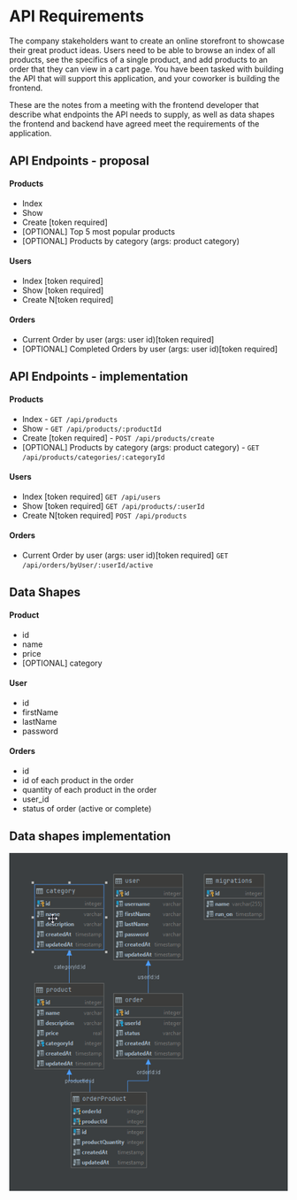 # API Requirements
The company stakeholders want to create an online storefront to showcase their great product ideas. Users need to be able to browse an index of all products, see the specifics of a single product, and add products to an order that they can view in a cart page. You have been tasked with building the API that will support this application, and your coworker is building the frontend.

These are the notes from a meeting with the frontend developer that describe what endpoints the API needs to supply, as well as data shapes the frontend and backend have agreed meet the requirements of the application. 

## API Endpoints - proposal

#### Products
- Index 
- Show
- Create [token required]
- [OPTIONAL] Top 5 most popular products 
- [OPTIONAL] Products by category (args: product category)

#### Users
- Index [token required]
- Show [token required]
- Create N[token required]

#### Orders
- Current Order by user (args: user id)[token required]
- [OPTIONAL] Completed Orders by user (args: user id)[token required]

## API Endpoints - implementation

#### Products
- Index - `GET /api/products`
- Show - `GET /api/products/:productId`
- Create [token required] - `POST /api/products/create`
- [OPTIONAL] Products by category (args: product category) - `GET /api/products/categories/:categoryId`

#### Users
- Index [token required] `GET /api/users`
- Show [token required] `GET /api/products/:userId`
- Create N[token required] `POST /api/products`

#### Orders
- Current Order by user (args: user id)[token required] `GET /api/orders/byUser/:userId/active`


## Data Shapes
#### Product
-  id
- name
- price
- [OPTIONAL] category

#### User
- id
- firstName
- lastName
- password

#### Orders
- id
- id of each product in the order
- quantity of each product in the order
- user_id
- status of order (active or complete)

## Data shapes implementation

![Data modeling](./root/images/data-modeling.png "Data modeling")


